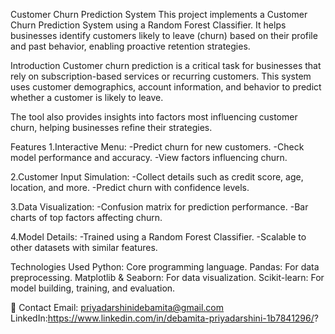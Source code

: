 Customer Churn Prediction System
This project implements a Customer Churn Prediction System using a Random Forest Classifier. It helps businesses identify customers likely to leave (churn) based on their profile and past behavior, enabling proactive retention strategies.

Introduction
Customer churn prediction is a critical task for businesses that rely on subscription-based services or recurring customers. This system uses customer demographics, account information, and behavior to predict whether a customer is likely to leave.

The tool also provides insights into factors most influencing customer churn, helping businesses refine their strategies.

Features
1.Interactive Menu:
-Predict churn for new customers.
-Check model performance and accuracy.
-View factors influencing churn.

2.Customer Input Simulation:
-Collect details such as credit score, age, location, and more.
-Predict churn with confidence levels.

3.Data Visualization:
-Confusion matrix for prediction performance.
-Bar charts of top factors affecting churn.

4.Model Details:
-Trained using a Random Forest Classifier.
-Scalable to other datasets with similar features.

Technologies Used
Python: Core programming language.
Pandas: For data preprocessing.
Matplotlib & Seaborn: For data visualization.
Scikit-learn: For model building, training, and evaluation.

📧 Contact
Email: priyadarshinidebamita@gmail.com
LinkedIn:https://www.linkedin.com/in/debamita-priyadarshini-1b7841296/?
